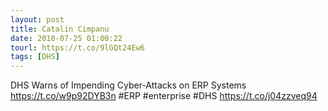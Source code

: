 ```yaml
---
layout: post
title: Catalin Cimpanu
date: 2018-07-25 01:00:22
tourl: https://t.co/9lGQt24Ew6
tags: [DHS]
---
```

DHS Warns of Impending Cyber-Attacks on ERP Systems https://t.co/w9p92DYB3n #ERP #enterprise #DHS https://t.co/j04zzveq94